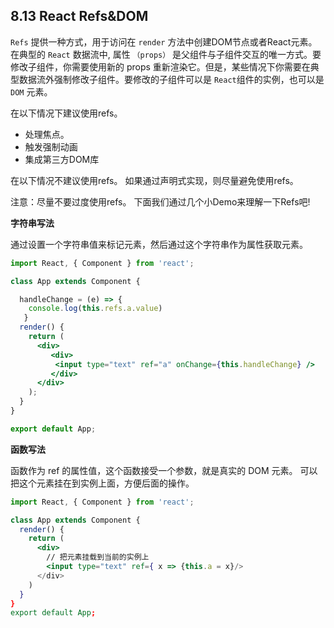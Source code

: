 ## 8.13 React Refs&DOM

`Refs` 提供一种方式，用于访问在 `render` 方法中创建DOM节点或者React元素。
在典型的 `React`  数据流中, 属性 `（props）` 是父组件与子组件交互的唯一方式。要修改子组件，你需要使用新的 props 重新渲染它。但是，某些情况下你需要在典型数据流外强制修改子组件。要修改的子组件可以是 `React`组件的实例，也可以是 `DOM` 元素。

在以下情况下建议使用refs。

- 处理焦点。
- 触发强制动画
- 集成第三方DOM库

在以下情况不建议使用refs。
如果通过声明式实现，则尽量避免使用refs。

注意：尽量不要过度使用refs。
下面我们通过几个小Demo来理解一下Refs吧!

**字符串写法**

通过设置一个字符串值来标记元素，然后通过这个字符串作为属性获取元素。

```jsx
import React, { Component } from 'react';

class App extends Component {

  handleChange = (e) => {
    console.log(this.refs.a.value)
   }
  render() {
    return (
      <div>
         <div>
          <input type="text" ref="a" onChange={this.handleChange} />
         </div>
      </div>
    );
  }
}

export default App;
```

**函数写法**

函数作为 ref 的属性值，这个函数接受一个参数，就是真实的 DOM 元素。
可以把这个元素挂在到实例上面，方便后面的操作。

```jsx
import React, { Component } from 'react';

class App extends Component {
  render() {
    return (
      <div>
        // 把元素挂载到当前的实例上
        <input type="text" ref={ x => {this.a = x}/>
      </div>
    )
  }
}
export default App;                    
```
## 